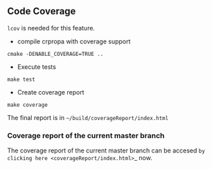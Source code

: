 ## Code Coverage
`lcov` is needed for this feature.

* compile crpropa with coverage support
```
cmake -DENABLE_COVERAGE=TRUE ..
```

*  Execute tests
```
make test
```

*  Create coverage report
```
make coverage
```
The final report is in ```~/build/coverageReport/index.html```

### Coverage report of the current master branch
The coverage report of the current master branch can be accesed `by clicking here <coverageReport/index.html>`_ now.

